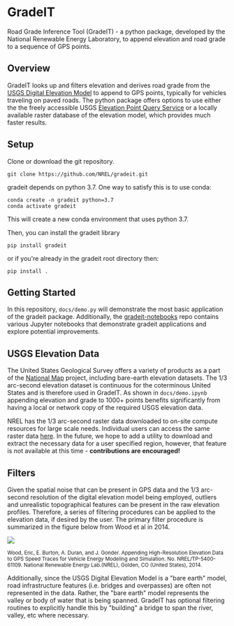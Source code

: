 # GradeIT
Road Grade Inference Tool (GradeIT) - a python package, developed by the National Renewable Energy Laboratory, 
to append elevation and road grade to a sequence of GPS points.

## Overview
GradeIT looks up and filters elevation and derives road grade from the 
[USGS Digital Elevation Model](https://www.usgs.gov/core-science-systems/ngp/3dep) to append to GPS points, typically 
for vehicles traveling on paved roads. The python package offers options to use either the the freely accessible USGS
[Elevation Point Query Service](https://nationalmap.gov/epqs/) or a locally available raster database of the elevation 
model, which provides much faster results.

## Setup
Clone or download the git repository.

```git clone https://github.com/NREL/gradeit.git```

gradeit depends on python 3.7. One way to satisfy this is to use conda:

```
conda create -n gradeit python=3.7
conda activate gradeit
```

This will create a new conda environment that uses python 3.7.

Then, you can install the gradeit library

```pip install gradeit```

or if you're already in the gradeit root directory then:

```pip install .```

## Getting Started
In this repository, `docs/demo.py` will demonstrate the most basic application of the gradeit package. Additionally, the [gradeit-notebooks](https://github.com/NREL/gradeit-notebooks) repo contains various Jupyter notebooks that demonstrate gradeit applications and explore potential improvements.

## USGS Elevation Data
The United States Geological Survey offers a variety of products as a part of the [National Map](https://www.usgs.gov/core-science-systems/national-geospatial-program/national-map) project, including bare-earth elevation datasets. The 1/3 arc-second elevation dataset is continuous for the coterminous United States and is therefore used in GradeIT. As shown in ```docs/demo.ipynb``` appending elevation and grade to 1000+ points benefits significantly from having a local or network copy of the required USGS elevation data.

NREL has the 1/3 arc-second raster data downloaded to on-site compute resources for large scale needs. Individual users can access the same raster data [here](https://prd-tnm.s3.amazonaws.com/index.html?prefix=StagedProducts/Elevation/13/ArcGrid/). In the future, we hope to add a utility to download and extract the necessary data for a user specified region, however, that feature is not available at this time - __contributions are encouraged!__

## Filters
Given the spatial noise that can be present in GPS data and the 1/3 arc-second resolution of the digital elevation
model being employed, outliers and unrealistic topographical features can be present in the raw elevation profiles. 
Therefore, a series of filtering procedures can be applied to the elevation data, if desired by the user. The primary
filter procedure is summarized in the figure below from Wood et al in 2014.

<img src="docs/imgs/grade_filters.png">

<sub>Wood, Eric, E. Burton, A. Duran, and J. Gonder. Appending High-Resolution Elevation Data to GPS Speed Traces for 
Vehicle Energy Modeling and Simulation. No. NREL/TP-5400-61109. National Renewable Energy Lab.(NREL), Golden, CO 
(United States), 2014.<sub>

Additionally, since the USGS Digital Elevation Model is a "bare earth" model, road infrastructure features (i.e. 
bridges and overpasses) are often not represented in the data. Rather, the "bare earth" model represents the valley or
body of water that is being spanned. GradeIT has optional filtering routines to explicitly handle this by
"building" a bridge to span the river, valley, etc where necessary.
